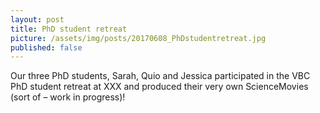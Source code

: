 ```yaml
---
layout: post
title: PhD student retreat
picture: /assets/img/posts/20170608_PhDstudentretreat.jpg
published: false
---
```

Our three PhD students, Sarah, Quio and Jessica participated in the VBC PhD
student retreat at XXX and produced their very own ScienceMovies (sort of –
work in progress)!
